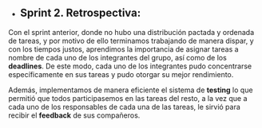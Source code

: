 - ## Sprint 2. Retrospectiva:

Con el sprint anterior, donde no hubo una distribución pactada y ordenada de tareas, y por motivo de ello terminamos trabajando de manera dispar, y con los tiempos justos, aprendimos la importancia de asignar tareas a nombre de cada uno de los integrantes del grupo, así como de los **deadlines**. De este modo, cada uno de los integrantes pudo concentrarse específicamente en sus tareas y pudo otorgar su mejor rendimiento.

Además, implementamos de manera eficiente el sistema de **testing** lo que permitió que todos participasemos en las tareas del resto, a la vez que a cada uno de los responsables de cada una de las tareas, le sirvió para recibir el **feedback** de sus compañeros.
